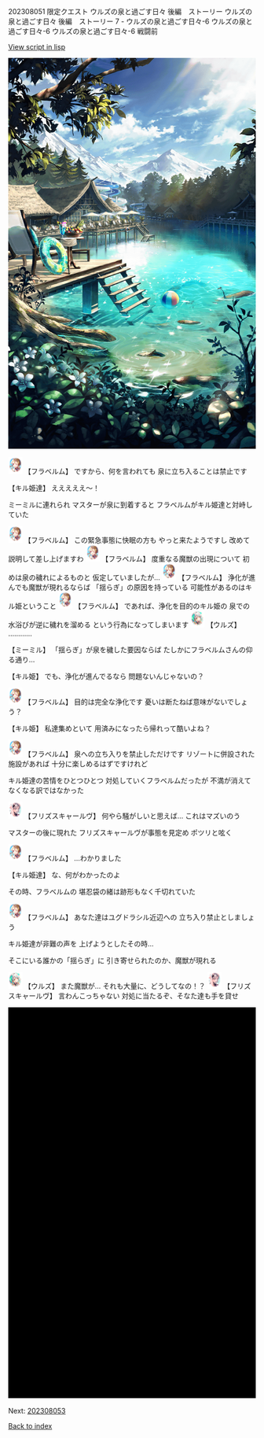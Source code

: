 202308051 限定クエスト  ウルズの泉と過ごす日々 後編　ストーリー ウルズの泉と過ごす日々 後編　ストーリー 7 - ウルズの泉と過ごす日々-6 ウルズの泉と過ごす日々-6 ウルズの泉と過ごす日々-6 戦闘前

[View script in lisp](../scripts/202308051.txt)

![SEAsummer_fountain_resort.png](../images/backgrounds/SEAsummer_fountain_resort.png)

<img src="../images/units/6501611.png" alt="6501611.png" height="34"/>
【フラベルム】
ですから、何を言われても
泉に立ち入ることは禁止です

【キル姫達】
えええええ～！

ミーミルに連れられ
マスターが泉に到着すると
フラベルムがキル姫達と対峙していた

<img src="../images/units/6501611.png" alt="6501611.png" height="34"/>
【フラベルム】
この緊急事態に快眠の方も
やっと来たようですし
改めて説明して差し上げますわ

<img src="../images/units/6501611.png" alt="6501611.png" height="34"/>
【フラベルム】
度重なる魔獣の出現について
初めは泉の穢れによるものと
仮定していましたが…

<img src="../images/units/6501611.png" alt="6501611.png" height="34"/>
【フラベルム】
浄化が進んでも魔獣が現れるならば
「揺らぎ」の原因を持っている
可能性があるのはキル姫ということ

<img src="../images/units/6501611.png" alt="6501611.png" height="34"/>
【フラベルム】
であれば、浄化を目的のキル姫の
泉での水浴びが逆に穢れを溜める
という行為になってしまいます

<img src="../images/units/6604211.png" alt="6604211.png" height="34"/>
【ウルズ】
…………

【ミーミル】
「揺らぎ」が泉を穢した要因ならば
たしかにフラベルムさんの仰る通り…

【キル姫】
でも、浄化が進んでるなら
問題ないんじゃないの？

<img src="../images/units/6501611.png" alt="6501611.png" height="34"/>
【フラベルム】
目的は完全な浄化です
憂いは断たねば意味がないでしょう？

【キル姫】
私達集めといて
用済みになったら帰れって酷いよね？

<img src="../images/units/6501611.png" alt="6501611.png" height="34"/>
【フラベルム】
泉への立ち入りを禁止しただけです
リゾートに併設された施設があれば
十分に楽しめるはずですけれど

キル姫達の苦情をひとつひとつ
対処していくフラベルムだったが
不満が消えてなくなる訳ではなかった

<img src="../images/units/62000421.png" alt="62000421.png" height="34"/>
【フリズスキャールヴ】
何やら騒がしいと思えば…
これはマズいのう

マスターの後に現れた
フリズスキャールヴが事態を見定め
ポツリと呟く

<img src="../images/units/6501611.png" alt="6501611.png" height="34"/>
【フラベルム】
…わかりました

【キル姫達】
な、何がわかったのよ

その時、フラベルムの
堪忍袋の緒は跡形もなく千切れていた

<img src="../images/units/6501611.png" alt="6501611.png" height="34"/>
【フラベルム】
あなた達はユグドラシル近辺への
立ち入り禁止としましょう

キル姫達が非難の声を
上げようとしたその時…

そこにいる誰かの「揺らぎ」に
引き寄せられたのか、魔獣が現れる

<img src="../images/units/6604211.png" alt="6604211.png" height="34"/>
【ウルズ】
また魔獣が…
それも大量に、どうしてなの！？

<img src="../images/units/62000421.png" alt="62000421.png" height="34"/>
【フリズスキャールヴ】
言わんこっちゃない
対処に当たるぞ、そなた達も手を貸せ

![bg_black.png](../images/backgrounds/bg_black.png)


Next: [202308053](202308053.md)

[Back to index](index.md)
